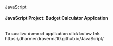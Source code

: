 JavaScript

<H4>JavaScript Project:  Budget Calculator Application</H4></br>
To see live demo of application click below link</br>
https://dharmendraverma10.github.io/JavaScript/
